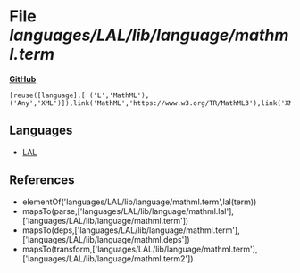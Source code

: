 # File _languages/LAL/lib/language/mathml.term_
**[GitHub](https://github.com/softlang/yas/blob/master/languages/LAL/lib/language/mathml.term)**
```
[reuse([language],[ ('L','MathML'), ('Any','XML')]),link('MathML','https://www.w3.org/TR/MathML3'),link('XML','https://www.w3.org/XML')].
```

## Languages
* [LAL](../languages/LAL.md)

## References
* elementOf('languages/LAL/lib/language/mathml.term',lal(term))
* mapsTo(parse,['languages/LAL/lib/language/mathml.lal'],['languages/LAL/lib/language/mathml.term'])
* mapsTo(deps,['languages/LAL/lib/language/mathml.term'],['languages/LAL/lib/language/mathml.deps'])
* mapsTo(transform,['languages/LAL/lib/language/mathml.term'],['languages/LAL/lib/language/mathml.term2'])
